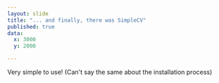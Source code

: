 ```yaml
---
layout: slide
title: "... and finally, there was SimpleCV"
published: true
data:
  x: 3000
  y: 2000

---
```


Very simple to use! (Can't say the same about the installation process)